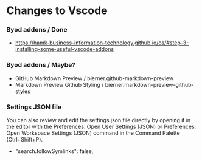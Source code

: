 # Changes to Vscode


### Byod addons / Done
* https://hamk-business-information-technology.github.io/os/#step-3-installing-some-useful-vscode-addons

### Byod addons / Maybe?
* GitHub Markdown Preview / bierner.github-markdown-preview
* Markdown Preview Github Styling / bierner.markdown-preview-github-styles

### Settings JSON file
You can also review and edit the settings.json file directly by opening it in the editor with the Preferences: Open User Settings (JSON) or Preferences: Open Workspace Settings (JSON) command in the Command Palette (Ctrl+Shift+P).

* "search.followSymlinks": false,





